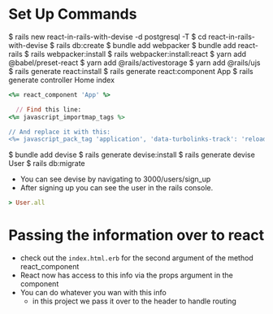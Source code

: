 # Set Up Commands 
  $ rails new react-in-rails-with-devise -d postgresql -T
  $ cd react-in-rails-with-devise
  $ rails db:create
  $ bundle add webpacker
  $ bundle add react-rails
  $ rails webpacker:install
  $ rails webpacker:install:react
  $ yarn add @babel/preset-react
  $ yarn add @rails/activestorage
  $ yarn add @rails/ujs
  $ rails generate react:install
  $ rails generate react:component App
  $ rails generate controller Home index
```ruby
<%= react_component 'App' %>
```

```ruby
  // Find this line:
<%= javascript_importmap_tags %>

// And replace it with this:
<%= javascript_pack_tag 'application', 'data-turbolinks-track': 'reload' %>
```

  $ bundle add devise
  $ rails generate devise:install
  $ rails generate devise User
  $ rails db:migrate

- You can see devise by navigating to 3000/users/sign_up
- After signing up you can see the user in the rails console. 
```ruby
> User.all
```

# Passing the information over to react
- check out the `index.html.erb` for the second argument of the method react_component
- React now has access to this info via the props argument in the component
- You can do whatever you wan with this info 
  - in this project we pass it over to the header to handle routing
